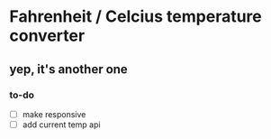 # Fahrenheit / Celcius temperature converter
## yep, it's another one

### to-do
- [ ] make responsive
- [ ] add current temp api
